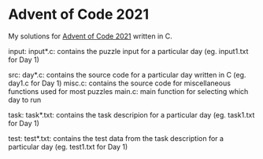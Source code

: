 # Advent of Code 2021

My solutions for [Advent of Code 2021](https://www.adventofcode.com/2021) written in C.

input:
    input*.c: contains the puzzle input for a particular day (eg. input1.txt for Day 1)

src:
    day*.c: contains the source code for a particular day written in C (eg. day1.c for Day 1)
    misc.c: contains the source code for miscellaneous functions used for most puzzles
    main.c: main function for selecting which day to run

task:
    task*.txt: contains the task descripion for a particular day (eg. task1.txt for Day 1)

test:
    test*.txt: contains the test data from the task description for a particular day (eg. test1.txt for Day 1)